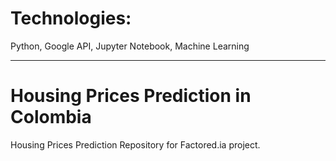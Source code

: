 # Technologies:
Python, Google API, Jupyter Notebook, Machine Learning

---


# Housing Prices Prediction in Colombia
Housing Prices Prediction Repository for Factored.ia project.



